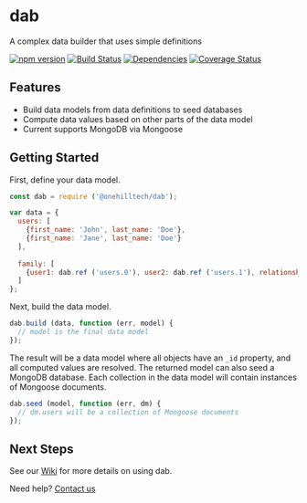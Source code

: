 dab
=====

A complex data builder that uses simple definitions

[![npm version](https://img.shields.io/npm/v/@onehilltech/dab.svg)](https://www.npmjs.com/package/@onehilltech/dab)
[![Build Status](https://travis-ci.org/onehilltech/dab.svg?branch=master)](https://travis-ci.org/onehilltech/dab)
[![Dependencies](https://david-dm.org/onehilltech/dab.svg)](https://david-dm.org/onehilltech/dab)
[![Coverage Status](https://coveralls.io/repos/github/onehilltech/dab/badge.svg?branch=master)](https://coveralls.io/github/onehilltech/dab?branch=master)

Features
--------

* Build data models from data definitions to seed databases
* Compute data values based on other parts of the data model
* Current supports MongoDB via Mongoose

Getting Started
----------------

First, define your data model.

```javascript
const dab = require ('@onehilltech/dab');

var data = {
  users: [
    {first_name: 'John', last_name: 'Doe'},
    {first_name: 'Jane', last_name: 'Doe'}
  ],
  
  family: [
    {user1: dab.ref ('users.0'), user2: dab.ref ('users.1'), relationship: 'spouse'}
  ]
};
```

Next, build the data model.

```javascript
dab.build (data, function (err, model) {
  // model is the final data model
});
```

The result will be a data model where all objects have an ```_id``` property, and 
all computed values are resolved. The returned model can also seed a MongoDB database. 
Each collection in the data model will contain instances of Mongoose documents.

```javascript
dab.seed (model, function (err, dm) {
  // dm.users will be a collection of Mongoose documents
});
```

Next Steps
-----------------
    
See our [Wiki](https://github.com/onehilltech/dab/wiki) for more details 
on using dab.

Need help? [Contact us](mailto:contact@onehilltech.com)
